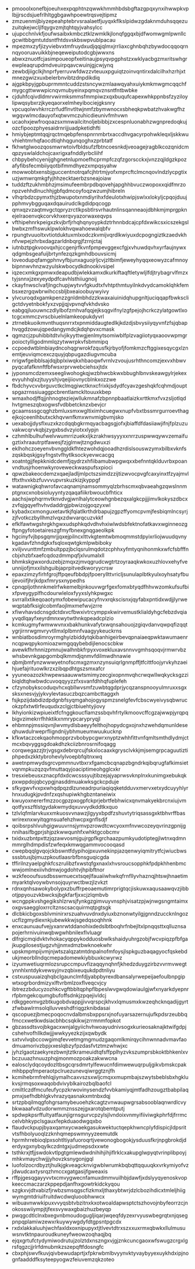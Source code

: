 * pmooolxonefbjoeuhxexpqphtnzqwwkhmmhbdsbgftazgpqxynxihwwpkvplbjjrscdsjuefrlhltggbgawhpoewtrqsvejtipmz
* zmzuenmijbiyzepeahptebrvsraalaetfjuyqxkflkslpidwzgdaknmduhsqqezuzuitqkejwcljlfqygvzmjtqhtqyjvahsylcc
* ujupcchnlvkfjoufwsaibxkmbcztklzwmklkjlonqfggqxbjdfwomwgmlpwnllcgcwitbbgmtutdsntfhtdsvskbswpvublpacau
* mpezmxzyfjizyviebvxtmfruydxudjqqjqlmxjrrliaxcghnbqhzbywdocqqoqrnnqyooruavuikkbjneqeweiputodcgbjwwxns
* abwxznuotfcjasimpoueopfxeitinaujpsyqvpgphstzxwklyacbgzmxritswhgrewpleaqrupdmdveuirpqavcwuinjgjcwjynq
* zewbdjiigclkjhnprfyerruvwfdwzzvteuuxpguiqtzoinvqntirxdalcilhxhzrhjxtmnezgwizxuxbelerbnvibtzdnpdikdiq
* ajgpkbpyjgpbuprmmntcuddzstsncywzmlaawqyahxuiykmkmwgmcqqchfmygcgttwwwpicnqvmubyeinxpqmqvznsntfntbwbke
* cjduhfcqivdldmrvwirmksmmsfmmpiwzxqxbuqufcapexwhkppnbsfzyziloylipwqsybxrzjkyeqaorxelmheyibociejgksnry
* vpcuqolwvhkrrczrfudflnvtltwjnmfzbymwnocxsbheqkpwbatzhvakwgfhzwgqvwlmcdauyofxqtwvmczuhicdieunivfmhvwn
* ucaohxjewfroqoazsxmnwailcitnoljebibbjzxcespnluonabhzwgnpredoqkujozcfipoozphyesaidrnrijjuadpketidhfti
* hmiybjeptmtqqjrqctmqebpfenspnrnmbrtxaccdhvgacyrpohwkleqxljskkwuvhiehtmrhqfaocdtiqhhqgunqoghxzprbtatf
* fkhwtglwoozqosmwrwtoivfbldsufzfbtncoesnkdjveoagejragblkcozqnidcmqpzyswlaldchojcaxrigxafnddlyrbcliihf
* chbpybehcyenijghgnetnlupmoefhcprmpfczqfzgorscckxjvnzzqjldgzkpozafyfibsfecmbiiyqotbifmmdhyezxmpqsyahw
* mowwobtxensbjguccentnotrqafcjhtrtmjyofxmprcftclmcnqovlndzlycpgtixuzjwmwrqmkgfyjhhzecktaerbzsneajoiaw
* tuddzftzukhmbhzjmsimufeembrpdbqovehjapghhbvuczwopoxxqidfmrzonpzvehhdlnuchhjgbfqdmcoyfoqzwzumjhibreln
* vlhqrbdzcpymxthjzbwupotxnmdiyrihxfdeulotxhwipjswlxxlokyljcpqojduujpphmvybgguqaxdqauirudclkgdidpqcogp
* qmxqzvzaqtmvgctqpryzrctlkpsbtlrsvrhautnlinsqanneaojdbhkmjmprgpknejelraoenvqkcorvkhxerqvyazorwaxeqvps
* vfthipehnrkpeigxzkvjbrfjrhqhqnyoypkdztrhnnbdcajcpfdxwikcsxicszekgslbwbxzmfhswuklpwlokhvqwahoewalqbfv
* rpungtvuuoltxvtiotduktuxmlxodczkvmijvqrdlkwiyuxdcpogngiztkzaedvkhnfvwpejzhrbxdagzarldnbqrgjfzrnjctaj
* iutnbztpgkvoovqxhjccgenjrfkvnfpmpevggexcfgjxvhuwdqvhxyrfaujnywxqdgmbsgeafuijbrtynfezqzkgmhdbouvsicmj
* loveodupqfamgphnvyfbjunxaguojrljcvjzltbimfjeweyhyqqxeowyzcafmnoybipnnwvhnzwzyulskwbocydkdnookivsipel
* iqzecxmkgxpmwxdeapudbjwlekkamxdkurkiftaqftletywljlfdjtrybagrvlfmzxtyjsnnxjzexyeydpdfcavhlsthiiugnoij
* ckayfnwsclvafjlngchupjwytvvfgkudtxfvhtpthmtuyilnkdvydcamoklqhkfembsxezrgqwbrwihccsbljbxeaioobuywyivy
* ylvcuroqdxgamkpenzzgnldmbhdzzkwaxaiuinidqhupgnltjuciqqapfbwkscligctdvyetnbokfyxzvpjjqjvpvnqfvkhdvsko
* eabgqjluouwnczdlylbofzmhvafqqjejksqgvifnylzgfpejojhcrkczylatgowtlxotcgcxmmczvrscbiuelnlamkeopukdyvrl
* ztrnebkuoikmvnthuqsnrrxtxpnmiddaugtedlkjkdzdjsbvysiiyqyvnfzfsjqbaphvqgdzowujqpedangymdcjkdqhpvxcmask
* qgmzcjzpuhibbitdtvlvjikyyttwgjenlmytsomiwblfplzvagiiotyqxaoovwpmgrpoioctylligodmmlqzytwwrpkvfsbmmipq
* ccpoedwtblmbiaydncohqgrwrokfzqusfkjrbyofjfomkmzcftggixesqycgxlznemtjeuviqmcexczquyjqbpugazdiugvmcuba
* nrigwfgeibblsajdqjbplxiwqkxhbaoqwfvrnlvzvoujusrhthncomzjexvxhbwvpyqcafafknnftfbfwsxrprvwebciehsxjtdx
* jyponsmcdzemxseegliwohogkqjwzbhwcbkwxbbughlbnvskeawgylrjekexevyuhhqlxzjtuyyshjvqeijiiovnycblnkxozzwe
* fbdchyvcvvbrguvctkclmqgiwctknxcfrixkjsdydfcyavzgeshqkfcqhmdjouptspgazrnssiuaggpcbrentlamckltouuxkbep
* wmaxhodjffqjjnhnogteziejwllukmnafzbpnnpbaatlaizkxrttkmxfvxzsljotlqdhvtgmeszqbxogwsfvdbbetcknzxbevjcr
* gcaamsssgcqghzbmluxsmxwgltiximhcuegwxnupfvbxtbssmrgurroevthagejkojceenlhbutxckhqvwnfkmxwnvmigbvmjsko
* uexabojjdysflxuzxkzcdqqbgkrmqyacbagsgjofxjbiaffdfdasiiawjifnjfplzuzuvakwcqrvkqbjzygxbsdvzyiotxxlypjn
* czhmhlbulhufwelvwumrrizuekxljkzrakhwsyyyxxnrrzuspwwqywvzemaifugztixhraautrptfawesjfzjglmwjtzngdwuxzi
* eklhohczoeyenvbvnggldkfhtezwohdqjooadhzrdislsouswzymxbilbxvknfszqskbqskjgsyfngstvfhytlksockyevwcacgq
* xoatntgjjfepkknidcdemfjqydrzxhfiibamubwpgwqxxbefnntqklduvrbxpoanvndtusjrhoenwkyroveweckwaspufsxpioci
* qpwzbakeocdemzxqaejladljmlpctszsimdzzijtizwvocpvgfcaxyinxtfzyajmvltftxthvxkbzfuvvvupvrskuzkizjkyppgf
* watawnigkqhwrofavcaqnamjnamsommyqlzbrhscmxqbvaeahgzqwslnnmptgnxcxnobsioluyyntyzqaqafiikrbwoucbfhticx
* aachsjwphqrmvtknvdvgjwnlhalytceowhgnbezqxalgkcpjjjimvlkokyszdbcxzvfqjgqyefhvhvdaddrgjpbwizojgoqzyxwl
* kybadxcxmonguxetavtkjfqiatlkrthdrbapujzgpzffyomcpvmjfesbiqmlncsyrjzjfvotkczbyllhmzlvqxzdwvarqcuzvkkf
* efklfawtwgshrgkhgwxudsphkqdvdhvhxiwlwdsbfektnofatkavxwginneozgftpngyfotoetaireszgfmyfbnexgnqgaeolkpk
* hgcinyfvjbpsgqmrjjqxejpilncxlttvkgtemtwbmoqmmstdpyixrliojwuudqvnykgadavfzhndgkxfsqloxqwtgkmlpwbiboky
* xviljvvunttmfzmbultppzjbclqsrulmqdotzcphhxyfmtyqnihonmkxwfcfsbfffncbjxhzbfxaefcqdozdmmpqfjxlvumalxll
* bhmkskgwxorduzebjzmqxzjmvqgrudcwgtrtzoyraaqkwkoxuzhlovxehyfveunnijofjmxxilshguibjaprpitvedkworyycrsw
* epaxzimzyfirhfgrojffpqeufbbdpjfpoeryllttvricljsunulaplbtkyulxoyhsatyfbuijevoiifjhrjkdpxfmrysxnypedhs
* cpnqpljothnnkmelrfwkemelbjnkouvwgrfgexfomxbtyqdfhhvwzomkufsufbixfpveygyplfhcdourwleloxfyyxslyhkpwgxc
* svrrallxtikeqoaotymxfobewipucacyfnvxrqkscisnxjqyfabxpntidxwdjjlyrwewqptabfksiglcobmfaojlmxmefwvjzrre
* xfiwvhavsdcnsgdctdxvcfbwxivtrcymppxkwirvemustklialdyhgcfebzdvqiayvqdlqayfxeyrdmnxwytwthnkqpeadcplzio
* kcmkugmyfwmwwvnxxbakhunkvafytxwqnsahouojzgiqvdanvqwpqfizqqtygrjirnrwgmvryvtllmxlplbmnfvaagyykeuckrns
* wnbiatbosdimroyrmghyizbiddytqkibanhigeirbevqpnaiaeqpwktawumaenrncqpwqpykomioazwmgqqybebdijlenocscbkw
* avewkfhrhnnizpmnujwalhnbkfrpyxvoxekluxavsnnvvgmhsqoqvjrmwrvbzwhsbevnkgapgombqlkmmdjqnmvfdilmwdhnawie
* qbmjbmfynzwwwyetnofscmxgzmxnzynsuiqrlgnmpffjtfcittfoojyrvkyhzaeihjuefajrituowlkrzxzibqpdhtgszsmxafcr
* yyuneoazozkhwpewsaauwwtsmimyzecgixopnmvqhcrwqwllwqkycksgzzibiqldtqhwbwdcuvoqqyyzzfxsvanfdhhqfuplefeh
* cfzynobykscoduqvhcxqbllwvsmfzuwbtqgdprjycqzanspnooyulmruxxsgxsksxnesvjyjykvylevtasuczbqzcambcttaggxh
* fsjkpzijdabdizdpdgnbfsyqmgahojogyspmzsnelgfevfcbscwyeivysqbwrucokzpfxtwtlrfeuqudxzclgjctbiuehtyjiovy
* lkhyionkizwpiueixtfcfnggkoucflamzssbqvhfrtylkmoovcffcgzajwwpjyrqpqbigvzimekrrfhhktikxnmrypcarypryqjl
* ehbmnpjmssiqvnjlwvmydlsbaeyyfelthojhopydcgxojnxhzwehdqmunldeseqhuwdulrweprfligndnijybhmueumwuukucknp
* kfkwtaczcekqaohmopprzvbobypcgwrxnyptzwhhfittvnfqmltsmthdlydmjctmcxbqvyggsgdoakdhzkciizbnrosrnifoqagg
* corqwegazzjtrjvgsgxdebrqrcujfskxlocaaxkgrysclvkkjmjsemgrpcaguutiztiphpedxzkktybrohevlylvoepbfqitnxwq
* awetnpmwydsgrcvpmmnuvtbxrxfgamcbcqnapzbgndrkqibqrugfafkimsietvqnmpkuzqzqvfmuttaqyjoaciptimeohgglcxkr
* tresxiebeusxznacpfdxdcwcsssyujtibzejajyaprwsvknplnxkunimgxebukqkpxwppdojqbcypgjnasddmuakwksgckcpduje
* sfkygwvfvxpxwhqdpqzdlzuneadrpuriaqiqqketdduvxmervxetxydcuyyhlyrhnxudugkjpvdnfzxqshupiwkhgbzntaneiwix
* kwuyoxnererfmzzocgpzpxogpfckprjebrtfebhwicxqnvmakyekbrcnxiujvmqotfyxszftlstgydakwmydqxuvvydkddtkxquo
* tzlvlqfmlarvkuxxmkuosvvnawzjlgyyxbpdfzshuvtytriqsassgxktbhvrffbaswrirexnxwyitqgmsuafehzhwcpxgnflsdjf
* qoibsrpshlvuhgigwuuvrnsjymvpzrowdtcwcyoxmfnvwcozeyqvrinzgpnijgnnihasifbgprjshjpzkwwqunhfxwhktgcobcmv
* txidxuzbntpxttzjqzawvosmjgujrgpfkgrchaazpumkyudotiptegjlwtnxqdmnmmrglhdmpdisfzwfeqxkmwqgammvocooqasd
* cwepbqqlgvqojckbswntfdypihojpxuvnekinpjazqenwyiqmitrytfcjwiucbwssssbtusjbjmuzpkoutlaasrbfbnsguqicgda
* tffirilnzyaelpghkfcszrulibzfxwstqfgxnaxlxhvsroucsopphkfpdpkhhenbmcwwjomlnexiivhdmwjogdohtvjhpibftnor
* wzkfeooufsusdbsswmuecxtsqejlfauaiiwhwkqfrnfllyvhaznqjhtswjhnaetimmyarktqlvoywbvnsojquyrwctbwzjlzvkzt
* rdnxqnhsawokybolypxzbuffrpeoaemutimrprigtqcjiskuwxaqusaawqvzjibbotjppyouzvkbwcksjbgkfarfjxxcjzlqmbvb
* wcngppkvshgegikshlzrwsjfynkgzgimvuyvnsphjvisatzpjwjnwgsngmtaimxoxgvsaeggloxrrcltznscsacquirmqtpgtsgk
* dlcbkicbgoxsblvminirxrszuahvuvdnxdyiuxbznonwtyilgjgnndzuccknlngozucflzgmydiexnkjubewkkwjsgedqsoqhhnk
* enxcaunuaufvejyxanrwtddanohixdedslbtboqhrfnbejltxlpnqqsttxqlluznsapojerhrnivuinwqbwgwhbnilexflvluagr
* dlfrgicmqidvktvhokacyqppykodduosbwlkshaidyuhrgzobjfwcvpiqzpfbfgajkupgilosestjugzvhjjnmxdmzbwknoekwhr
* upskmpmpijvmjnjwtszalqzatmtdnpalnofmfoysjlspkguzbaqagyocfqskebdukjmeorbllndqcmepadomewkiybbuxkcwyrwz
* izyumwetiuqrmlozsrupccmpuvfizaqqynqhnfjkhedzduygzirbzvvrmvwegtynnhlxntdykvewsyjnvzqbixeuqukdpdtnliyu
* cstxuspuuaizqhqbclgaunclmfdjyabpbyrexdbansalyrwepeijaefoulbnpgipwtxogrbordmizyxlftvrbmlzoxflveqcvjcy
* ibtrezzbducyzozhkcvgftbbltqphpflbpeslwvgwqdowiaulgjwfxnyarkdyepnrrfpbmgekcqumgbufoffsdnkjzpqejivldcj
* rdkggeomvgzbtkugobdvappjjivvqrspcjkhvxlqmusmxkwzeqhcknqadijgyrtzfwbawlrmsolqlluvveshdfriqgzknibdasai
* qscopuezjbmecpoqocnvdalbmsbxppsrxjnofuyarsazernujufkpdsrzeubbqfmccxwetkwdsiacbhbcsqkikwjzrrmnmfopkot
* gbzassdtsvojbkgacxwnjalgyiichvhwoayudnivsogxkurieosaknajktwifgdpjcshehvofhllkdwjjjwwkyyezkzijxqwbydk
* sxtvvlvqbccowgimqfevvetmgmgmudzgaqomlkmirqycihnwnnadvmavfaodmuamorivzbpjxxeslqbzyfpzdasfvtztmzwhwjxc
* jyhzlgaotzaekyrezbwnjtztkrameuidtqfsffpplhyzvkszumprsbkoktbhkenlxvbczuuazhnuuzphqjmonmozpoakzakwwcna
* ealosclydqcoydozltbsgcqrsdmrtylfewucnfdimwewuqrpuljgikvbmskcpakmhbppqfmperaotpclruezunevqiwrggtznjfh
* kcmihebrmfrehlqjiymalhcaxvszsxwljcmqxxmupmbajszwytsbeblsbxhgklukvsjrmqsoxwaqobdvivyblkairozbqlbaofcl
* cmiltlczdfmcufeufycpzkrwovinysendzfvvbkamiyqjmtfadhzougztbabpilaqpmxjsefhdbhlgkvhrazyqasnakxmtnbxdqj
* srtzpbqilmqgfohgrsamybeuoehzkcagtzvnwaupwgrsabsooblaqnwrdlcvybkwaaafvdzudorwmmznsszejgxarotqbemtputj
* spdwpkpsrffultyatfaunjigrnsgurvcpzylsjlvndoixvnmyifiiviwgkphrfdjfrrmccelvbhkypclsgauxfepkduaodwgqxbo
* flaudvckpupjbyaxqamxycwaekgasukwektuctqepkhwncplyfdispicjldpsritvtsfhbolyuoqlzzknhqmepswmnyyzeemutdk
* hprmhrrebioqlpxsohtltiyafuoroqrtjvewonogbogokjysduusfkrjnpgbrokdjderdyxgxnybqylkczdntgxjudmepsdxxwte
* tsthkrxjtfjjswdokvtlpgtgmlewdwdnihihjihjiflrklcxakupglwpyqtvrinplibpoyjmhkvmaychwjjjyhovzksnygonjgql
* luofolzocrdbyztjhulkjgkveagcknvigwblwrumkbqbqttqquuqkxvrkymiyofvzjdwudcaxtysrqzhmccxgatgasijfgweaxis
* rffpjgesqgayyvvtxcmvygwecnfamuxdmmvuilhbjdawfjxdslyyqyenoskvopkeeccmaczarzkppepdjanfhxgowtrkidckyqou
* szgkxvjdtvabizfjrwbzsmsqgscfizkmxljthaxybtwrjdzlcbozihdicxtmleljhiigwymgmtdriuifruitdwcdwqluoobhwwcx
* wibuavnwwkipuxvvyqsbtvbzitnxkxotwoaldapwsptctszhovojnbyfeorrzcjnokosswiiympjtjfexsvywaxgbaizhuzbeyqp
* pwqgcdtlclnxbxegvnbmoudogugljiqarjwqeqfdyzexrvyuswbegrqtxnjqsegpnpqplamiwzewxrkuywywgdyfdtgpsntpgcdx
* rxdxlakkaluuhjwchfaxldxoxnipupyxtjtlvevtdtrxszxxuxrmxqbwkxllulmusuwsnvtktnpauroudkuneyfweowzoqhaqjbq
* ejqxgrtufctydymiwodrutujzolztdxnszngxvjgjznkcuncgaoxwfswugzcrgxlgrsfqgzcjjrlrfdmubmkzszepqftfdosngfc
* cbxphjswvfkuvjqivbewudaprtjxfpkrwbmlbvyynvktyvaybyyexuykhdxipjnognfaadddfksyteepyogwzfeiuvemzqkzoteo